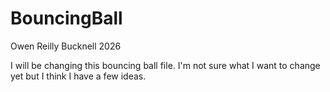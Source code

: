 # BouncingBall
Owen Reilly
Bucknell 2026

I will be changing this bouncing ball file. I'm not sure what I want to change yet but I think I have a few ideas.
